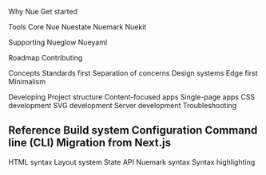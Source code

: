 
Why Nue
Get started

Tools
  Core
    Nue
    Nuestate
    Nuemark
    Nuekit

  Supporting
    Nueglow
    Nueyaml

  Roadmap
  Contributing


Concepts
  Standards first
  Separation of concerns
  Design systems
  Edge first
  Minimalism

Developing
  Project structure
  Content-focused apps
  Single-page apps
  CSS development
  SVG development
  Server development
  Troubleshooting

Reference
  Build system
  Configuration
  Command line (CLI)
  Migration from Next.js
  ---
  HTML syntax
  Layout system
  State API
  Nuemark syntax
  Syntax highlighting